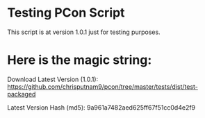 # Testing PCon Script

This script is at version 1.0.1 just for testing purposes.

# Here is the magic string:

Download Latest Version (1.0.1):
https://github.com/chrisputnam9/pcon/tree/master/tests/dist/test-packaged

Latest Version Hash (md5):
9a961a7482aed625ff67f51cc0d4e2f9
